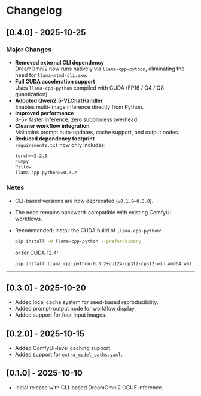 # Changelog

## [0.4.0] - 2025-10-25
### Major Changes
- **Removed external CLI dependency**  
  DreamOmni2 now runs natively via `llama-cpp-python`, eliminating the need for `llama-mtmd-cli.exe`.
- **Full CUDA acceleration support**  
  Uses `llama-cpp-python` compiled with CUDA (FP16 / Q4 / Q8 quantization).
- **Adopted Qwen2.5-VLChatHandler**  
  Enables multi-image inference directly from Python.
- **Improved performance**  
  3–5× faster inference, zero subprocess overhead.
- **Cleaner workflow integration**  
  Maintains prompt auto-updates, cache support, and output nodes.
- **Reduced dependency footprint**  
  `requirements.txt` now only includes:
  ```txt
  torch>=2.2.0
  numpy
  Pillow
  llama-cpp-python>=0.3.2
  ```

### Notes

* CLI-based versions are now deprecated (`v0.1.0–0.3.0`).
* The node remains backward-compatible with existing ComfyUI workflows.
* Recommended: install the CUDA build of `llama-cpp-python`:

  ```bash
  pip install -U llama-cpp-python --prefer-binary
  ```

  or for CUDA 12.4:

  ```bash
  pip install llama_cpp_python-0.3.2+cu124-cp312-cp312-win_amd64.whl
  ```

---

## [0.3.0] - 2025-10-20

* Added local cache system for seed-based reproducibility.
* Added prompt-output node for workflow display.
* Added support for four input images.

## [0.2.0] - 2025-10-15

* Added ComfyUI-level caching support.
* Added support for `extra_model_paths.yaml`.

## [0.1.0] - 2025-10-10

* Initial release with CLI-based DreamOmni2 GGUF inference.